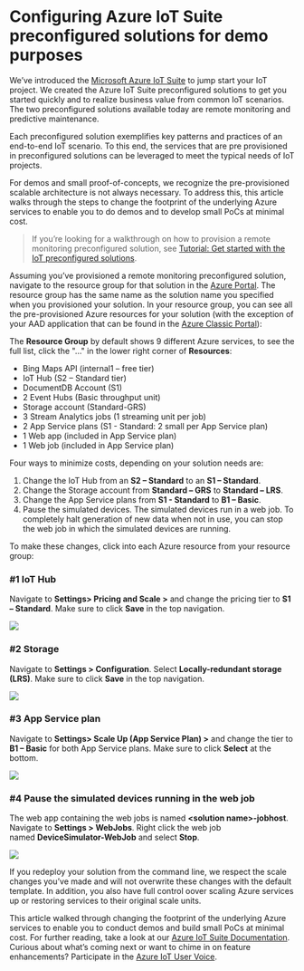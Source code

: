 # Configuring Azure IoT Suite preconfigured solutions for demo purposes

We’ve introduced the [Microsoft Azure IoT Suite] to jump start your IoT project. We created the Azure IoT Suite preconfigured solutions to get you started quickly and to realize business value from common IoT scenarios. The two preconfigured solutions available today are remote monitoring and predictive maintenance.

Each preconfigured solution exemplifies key patterns and practices of an end-to-end IoT scenario. To this end, the services that are pre provisioned in preconfigured solutions can be leveraged to meet the typical needs of IoT projects.

For demos and small proof-of-concepts, we recognize the pre-provisioned scalable architecture is not always necessary. To address this, this article walks through the steps to change the footprint of the underlying Azure services to enable you to do demos and to develop small PoCs at minimal cost.

> If you’re looking for a walkthrough on how to provision a remote monitoring preconfigured solution, see [Tutorial: Get started with the IoT preconfigured solutions].

Assuming you’ve provisioned a remote monitoring preconfigured solution, navigate to the resource group for that solution in the [Azure Portal]. The resource group has the same name as the solution name you specified when you provisioned your solution. In your resource group, you can see all the pre-provisioned Azure resources for your solution (with the exception of your AAD application that can be found in the [Azure Classic Portal]):

The **Resource Group** by default shows 9 different Azure services, to see the full list, click the "…" in the lower right corner of **Resources**:

-   Bing Maps API (internal1 – free tier)
-   IoT Hub (S2 – Standard tier)
-   DocumentDB Account (S1)
-   2 Event Hubs (Basic throughput unit)
-   Storage account (Standard-GRS)
-   3 Stream Analytics jobs (1 streaming unit per job)
-   2 App Service plans (S1 - Standard: 2 small per App Service plan)
-   1 Web app (included in App Service plan)
-   1 Web job (included in App Service plan)

Four ways to minimize costs, depending on your solution needs are:

1.  Change the IoT Hub from an **S2 – Standard** to an **S1 – Standard**.
2.  Change the Storage account from **Standard – GRS** to **Standard – LRS**.
3.  Change the App Service plans from **S1 - Standard** to **B1 – Basic**.
4.  Pause the simulated devices. The simulated devices run in a web job. To completely halt generation of new data when not in use, you can stop the web job in which the simulated devices are running.

To make these changes, click into each Azure resource from your resource group:

### \#1 IoT Hub

Navigate to **Settings&gt; Pricing and Scale &gt;** and change the pricing tier to **S1 – Standard**. Make sure to click **Save** in the top navigation.

![][img-iot-hub]

### \#2 Storage

Navigate to **Settings &gt; Configuration**. Select **Locally-redundant storage (LRS)**. Make sure to click **Save** in the top navigation.

![][img-storage]

### \#3 App Service plan

Navigate to **Settings&gt; Scale Up (App Service Plan) &gt;** and change the tier to **B1 – Basic** for both App Service plans. Make sure to click **Select** at the bottom.

![][img-service]

### \#4 Pause the simulated devices running in the web job

The web app containing the web jobs is named **&lt;solution name&gt;-jobhost**. Navigate to **Settings &gt; WebJobs**. Right click the web job named **DeviceSimulator-WebJob** and select **Stop**.

![][img-job]

If you redeploy your solution from the command line, we respect the scale changes you’ve made and will not overwrite these changes with the default template. In addition, you also have full control oover scaling Azure services up or restoring services to their original scale units.

This article walked through changing the footprint of the underlying Azure services to enable you to conduct demos and build small PoCs at minimal cost. For further reading, take a look at our [Azure IoT Suite Documentation]. Curious about what’s coming next or want to chime in on feature enhancements? Participate in the [Azure IoT User Voice].


<!-- Images and links -->
[Microsoft Azure IoT Suite]: http://www.microsoft.com/server-cloud/internet-of-things/azure-iot-suite.aspx
[Tutorial: Get started with the IoT preconfigured solutions]: https://azure.microsoft.com/edocumentation/articles/iot-suite-getstarted-preconfigured-solutions/
[Azure Portal]: https://portal.azure.com/
[Azure Classic Portal]: https://manage.windowsazure.com/
[img-iot-hub]: media/image1.png
[img-storage]: media/image2.png
[img-service]: media/image3.png
[img-job]: media/image4.png
[Azure IoT Suite Documentation]: https://azure.microsoft.com/documentation/suites/iot-suite
[Azure IoT User Voice]: https://feedback.azure.com/forums/321918-azure-iot
